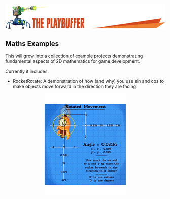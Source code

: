 
![](/.github/images/playbuffer_title.png)

## Maths Examples
This will grow into a collection of example projects demonstrating fundamental aspects of 2D mathematics for game development.

Currently it includes:

- RocketRotate: A demonstration of how (and why) you use sin and cos to make objects move forward in the direction they are facing.

<p align="center"> <img src="/.github/images/RocketRotateLoop.gif"> </p>
